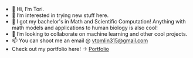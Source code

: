 - 👋 Hi, I’m Tori.
- 👀 I’m interested in trying new stuff here.
- 🌱 I got my bachelor's in Math and Scientific Computation! Anything with math models and applications to human biology is also cool!
- 💞️ I’m looking to collaborate on machine learning and other cool projects.
- 📫 You can shoot me an email @ vtomlin315@gmail.com
- Check out my portfolio here! -> [Portfolio](https://github.com/vtomlin1/Portfolio) 
<!---
vtomlin1/vtomlin1 is a ✨ special ✨ repository because its `README.md` (this file) appears on your GitHub profile.
You can click the Preview link to take a look at your changes.
--->
